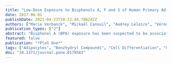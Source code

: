 ```yaml
---
title: "Low-Dose Exposure to Bisphenols A, F and S of Human Primary Adipocyte Impacts Coding and Non-Coding RNA Profiles"
date: 2017-06-01
publishDate: 2021-04-23T10:12:44.706242Z
authors: ["Marie Verbanck", "Mickaël Canouil", "Audrey Leloire", "Véronique Dhennin", "Xavier Coumoul", "Loïc Yengo", "Philippe Froguel", "Odile Poulain-Godefroy"]
publication_types: ["2"]
abstract: "Bisphenol A (BPA) exposure has been suspected to be associated with deleterious effects on health including obesity and metabolically-linked diseases. Although bisphenols F (BPF) and S (BPS) are BPA structural analogs commonly used in many marketed products as a replacement for BPA, only sparse toxicological data are available yet. Our objective was to comprehensively characterize bisphenols gene targets in a human primary adipocyte model, in order to determine whether they may induce cellular dysfunction, using chronic exposure at two concentrations: a \"low-dose\" similar to the dose usually encountered in human biological fluids and a higher dose. Therefore, BPA, BPF and BPS have been added at 10 nM or 10 μM during the differentiation of human primary adipocytes from subcutaneous fat of three non-diabetic Caucasian female patients. Gene expression (mRNA/lncRNA) arrays and microRNA arrays, have been used to assess coding and non-coding RNA changes. We detected significantly deregulated mRNA/lncRNA and miRNA at low and high doses. Enrichment in \"cancer\" and \"organismal injury and abnormalities\" related pathways was found in response to the three products. Some long intergenic non-coding RNAs and small nucleolar RNAs were differentially expressed suggesting that bisphenols may also activate multiple cellular processes and epigenetic modifications. The analysis of upstream regulators of deregulated genes highlighted hormones or hormone-like chemicals suggesting that BPS and BPF can be suspected to interfere, just like BPA, with hormonal regulation and have to be considered as endocrine disruptors. All these results suggest that as BPA, its substitutes BPS and BPF should be used with the same restrictions."
featured: false
publication: "*PloS One*"
tags: ["Adipocytes", "Benzhydryl Compounds", "Cell Differentiation", "Cells", "Cultured", "Databases", "Factual", "Down-Regulation", "Endocrine Disruptors", "Humans", "Phenols", "RNA", "Messenger", "RNA", "Untranslated", "Sulfones", "Up-Regulation"]
doi: "10.1371/journal.pone.0179583"
---
```


